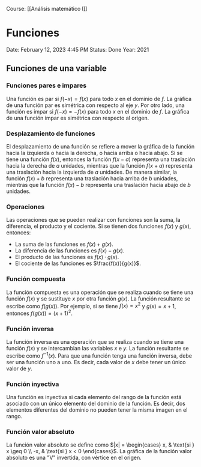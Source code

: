 Course: [[Análisis matemático I]]
# Funciones

Date: February 12, 2023 4:45 PM
Status: Done
Year: 2021


## Funciones de una variable

### Funciones pares e impares
Una función es par si $f(-x) = f(x)$ para todo $x$ en el dominio de $f$. La gráfica de una función par es simétrica con respecto al eje $y$. Por otro lado, una función es impar si $f(-x) = -f(x)$ para todo $x$ en el dominio de $f$. La gráfica de una función impar es simétrica con respecto al origen. 

### Desplazamiento de funciones
El desplazamiento de una función se refiere a mover la gráfica de la función hacia la izquierda o hacia la derecha, o hacia arriba o hacia abajo. Si se tiene una función $f(x)$, entonces la función $f(x-a)$ representa una traslación hacia la derecha de $a$ unidades, mientras que la función $f(x+a)$ representa una traslación hacia la izquierda de $a$ unidades. De manera similar, la función $f(x)+b$ representa una traslación hacia arriba de $b$ unidades, mientras que la función $f(x)-b$ representa una traslación hacia abajo de $b$ unidades.

### Operaciones
Las operaciones que se pueden realizar con funciones son la suma, la diferencia, el producto y el cociente. Si se tienen dos funciones $f(x)$ y $g(x)$, entonces:

- La suma de las funciones es $f(x) + g(x)$.
- La diferencia de las funciones es $f(x) - g(x)$.
- El producto de las funciones es $f(x) \cdot g(x)$.
- El cociente de las funciones es $\frac{f(x)}{g(x)}$.

### Función compuesta
La función compuesta es una operación que se realiza cuando se tiene una función $f(x)$ y se sustituye $x$ por otra función $g(x)$. La función resultante se escribe como $f(g(x))$. Por ejemplo, si se tiene $f(x) = x^2$ y $g(x) = x+1$, entonces $f(g(x)) = (x+1)^2$.

### Función inversa
La función inversa es una operación que se realiza cuando se tiene una función $f(x)$ y se intercambian las variables $x$ e $y$. La función resultante se escribe como $f^{-1}(x)$. Para que una función tenga una función inversa, debe ser una función uno a uno. Es decir, cada valor de $x$ debe tener un único valor de $y$. 

### Función inyectiva
Una función es inyectiva si cada elemento del rango de la función está asociado con un único elemento del dominio de la función. Es decir, dos elementos diferentes del dominio no pueden tener la misma imagen en el rango. 

### Función valor absoluto
La función valor absoluto se define como $|x| = \begin{cases} x, & \text{si } x \geq 0 \\ -x, & \text{si } x < 0 \end{cases}$. La gráfica de la función valor absoluto es una "V" invertida, con vértice en el origen. 
